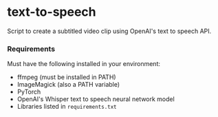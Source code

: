 # text-to-speech

Script to create a subtitled video clip using OpenAI's text to speech API.

### Requirements

Must have the following installed in your environment:

- ffmpeg (must be installed in PATH)
- ImageMagick (also a PATH variable)
- PyTorch
- OpenAI's Whisper text to speech neural network model
- Libraries listed in `requirements.txt`
